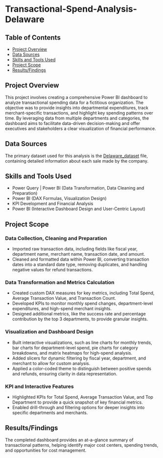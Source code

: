 # Transactional-Spend-Analysis-Delaware

## Table of Contents
- [Project Overview](#project-overview)
- [Data Sources](#data-sources)
- [Skills and Tools Used](#skills-and-tools-used)
- [Project Scope](#project-scope)
- [Results/Findings](#resultsfindings)

## Project Overview
This project involves creating a comprehensive Power BI dashboard to analyze transactional spending data for a fictitious organization. The objective was to provide insights into departmental expenditures, track merchant-specific transactions, and highlight key spending patterns over time. By leveraging data from multiple departments and categories, the dashboard aims to facilitate data-driven decision-making and offer executives and stakeholders a clear visualization of financial performance.

## Data Sources
The primary dataset used for this analysis is the [Delaware_dataset](https://www.kaggle.com/datasets/mahmudulhaqueshawon/delaware-anomaly/data?select=delaware_anomaly.csv) file, containing detailed information about each sale made by the company.

## Skills and Tools Used
- Power Query | Power BI (Data Transformation, Data Cleaning and Preparation)
- Power BI (DAX Formulas, Visualization Design)
- KPI Development and Financial Analysis
- Power BI (Interactive Dashboard Design and User-Centric Layout)

## Project Scope

### Data Collection, Cleaning and Preparation
* Imported raw transaction data, including fields like fiscal year, department name, merchant name, transaction date, and amount.
* Cleaned and formatted data within Power BI, converting transaction dates into a standard date type, removing duplicates, and handling negative values for refund transactions.

### Data Transformation and Metrics Calculation
* Created custom DAX measures for key metrics, including Total Spend, Average Transaction Value, and Transaction Count.
* Developed KPIs to monitor monthly spend changes, department-level expenditures, and high-spend merchant insights.
* Designed additional metrics, like the success rate and percentage contribution by the top 3 departments, to provide granular insights.

### Visualization and Dashboard Design
* Built interactive visualizations, such as line charts for monthly trends, bar charts for department-level spend, pie charts for category breakdowns, and matrix heatmaps for high-spend analysis.
* Added slicers for dynamic filtering by fiscal year, department, and merchant to allow for custom analysis.
* Applied a color-coded theme to distinguish between positive spends and refunds, ensuring clarity in data representation.

### KPI and Interactive Features
* Highlighted KPIs for Total Spend, Average Transaction Value, and Top Department to provide a quick snapshot of key financial metrics.
* Enabled drill-through and filtering options for deeper insights into specific departments and merchants.

## Results/Findings
The completed dashboard provides an at-a-glance summary of transactional patterns, helping identify major cost centers, spending trends, and opportunities for cost management.
